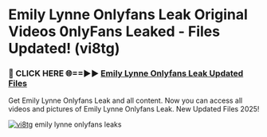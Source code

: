 # Emily Lynne Onlyfans Leak Original Videos 0nlyFans Leaked - Files Updated! (vi8tg)

<h3>🔴 CLICK HERE 🌐==►► <a href="https://tinyurl.com/brd5kh86" rel="nofollow">Emily Lynne Onlyfans Leak Updated Files</a></h3>

Get Emily Lynne Onlyfans Leak and all content. Now you can access all videos and pictures of Emily Lynne Onlyfans Leak. New Updated Files 2025!

[![vi8tg](https://i.imgur.com/K7sEzmb.gif)](https://tinyurl.com/brd5kh86)
emily lynne onlyfans leaks